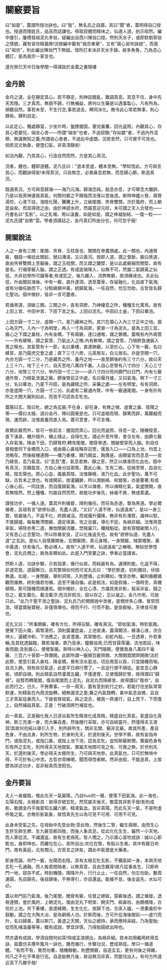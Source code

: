 # 關竅要旨

曰"如是"，蓋謂所授功訣也。曰"我"，無名氏之自謂。其曰"聞"者，蓋明得自口授也。授道而隱姓氏，品高而誌謙也。得取寂體而精味之，仙道人道，剖示昭然。編中援引，屢標我祖泥丸李翁，疑編出自西川陳翁口授。然則天水子，或即欽劉郭翁之隱號，藏有習坎精義歟!況按編中載有"我宗東華"，又有"齋心習坎訣說"，而竟曰"祖仿"，則此編出陳翁門下無疑。惜所訂本決非天水手錄，故多魚魯，乃為息心體訂，是為我宗一家言也。

道光癸巳天中日後學閔一得謹跋於金蓋之書隱樓

## 金丹說

金丹之道，全在靜定其心。若不靜定，則神誌錯亂，難調真息。其息不住，身中先天炁隱。三才真炁，無朋不歸，行無補益，將何以生藥是以遇事製心，凡有所為，順聽自然。事若未至，不生行念;事若過去，釋同冰化。務令此心常若無事，則心靜矣。靜則自定。

以此定心，獨處靜室，少坐片時，盤膝握固，塞兌垂簾，回光返照，內觀其心，存其心若嬰兒，端坐心舍——所謂"端坐"也者，不過寂靜;"存如嬰"者，不過內外混穆、無識無知之義;所謂收心舍者，不過此中虛朗，況若舍然，只可覺不可見也。倘若泥文執象，便墮幻妄，非真清靜矣!

如法內觀，乃見其心，行造自然而然，方是其心真況。

況者，體也，體即道體。泥凡氏曰："道本至虛，體本至無。"學知悟此，方可與言其心，而觀訣得矣!未得真況，只自無念，必覺鼻息若無，而息歸心臍，斯造真況。

既適真況，方可與意歸海——海乃元海。歸海念純，胎息亦息，才可舉念大闔辟。乃是以我真神運我真氣，何關何竅之不開哉而法惟以意後透。斯時坤爐火發，兩腎湯煎，心液下註，海陰化陽，騰騰上升，立破尾閭、夾脊雙關，次於風府，而上朝昆侖矣。而其得效之由，由於神遊水府，然屬意迎元旺，未可謂之天人合發也——丹書名曰"玄影"。以之乳哺，用以溫養，如是如是，謂之神凝胎結、一復一粒——泥丸氏謂"自欺"雲。學者須謹誌之，金丹真幻所由分也，何可忽乎哉!

## 開關說法

人之一身有三關：尾閭、夾脊、玉枕是也、閭關在脊盡頭處。此一關也，內通腎竅，髓路一條從此關起，號曰漕溪，又曰黃河。按即人道，謂之督脈，竅曰黑道，直由夾脊雙關上至腦後，謂之玉枕關，而又謂之鐵壁，是以此處竅細而關堅，故有是名。行循穿竅入腦，謂之正透。有或逾嶺降入，似無不可，然屬二氣歸黃之仙徑，大非初學所可躐等者;有或犯之，後凡雜入，流弊無窮，故須痛戒也。夫此仙徑，升由閭前海後，中有一竅，直升達頂，透至蓋骨，存留融化，化自直下氣海;或有分循任脈而下，分駐絳闕中黃，統歸氣海，一任自然，勿忘勿助，古哲皆名歸化聖功。個中微妙，皆非一言可盡者。

若循黑道，須破三關。三關之中，各有洞房，乃神棲息之所，種種生化寓焉。故有上田上宮、中田中宮、下田下宮之名。上田曰泥丸，中田曰土釜，下田曰華池。

上田方圓一寸二分，虛開一穴，是乃藏神之所。其穴在眉心入內三寸正中之地。眉心為天門，入內一寸為明堂，再入一寸為洞房，更晉一寸為泥丸，是為上田三宮。眉心之下謂之鼻柱，內有金橋，下有兩竅，達口通喉，謂之鵲橋。蓋喉有內外兩管——外有硬喉，謂之氣管，乃氣出入之喉;內有軟喉，謂之食管，乃咽飲食通膈入胃之喉也。其氣管有十一節，名曰重樓，直達肺竅，以至於心。心下有一竅，名曰絳宮，是乃龍虎交會之處；直下三寸六房，元英居左，白元居右。亦是空開一穴，內亦方圓一寸二分，乃是藏炁之所、養丹之地——直至臍後約有三寸六分。故曰天上三十六，地下三十六，自天至地八萬四千裏。人自心至腎有八寸四分：天心三寸六分，地腎三寸六分，申丹田一寸二分——非八寸四分而何臍門曰日門，內有七竅通外腎，乃精氣泄漏之竅。臍後腎前正中處，名曰偃月爐，又曰氣海。稍下一寸三分，名曰華池，乃是下丹田，是為藏精之所、采藥之處——左有明堂，有有洞房。亦是虛開一穴，方圓一寸二分。此處有二竅通內腎，中有一竅通尾閭。一身有形有所之大關大竅則如此，而皆不可認為玄牝也。

蓋陽曰玄、陰曰牝，總之為玄竅;不在身，卻在身，有無之根、虛實之鼻、陰陽之蒂——儒曰太極、道曰金丹、釋曰圓覺是也。只可虛極而現、靜篤而辟，萬難擬而現、運而辟，法惟直養而直入焉。蓋可意會，不可言傳。

故爾此竅而外，皆可一依前法：握固而冥心，回光而返照，待息一定，隨機發意，直下湧泉，機升隨升，機止隨止，自得化生。謂必升至外腎，會合左有，由臍七竅入存氣海，降由下田，仍歸腎府;轉攻尾閭，閭穿脊透，關破壁穿而入腦。則自任督相會同下金橋而入口，或由眉心鼻柱略存迎罡，匯放入口——口為上池，均宜上池略存。然後經樓達闕——樓乃重樓，闕乃闕盆，胸膺是。由闕留宮而息息——宮乃絳宮，息乃氣息。曰"息息"產，氣息若無，靜之至，然正以煉液而化血也。個中有真況，涼趣盈宮，方由心後分註兩腎。蓋此心後，生有二絡，從絡至腎，血自化精，陰生陽也。原心心血，義屬真陰，法惟靜極，液乃化血。此步聖功，萬不可缺，古哲未之泄也。有或闕前，放灌臟腑，所以潤脈絡、和營衛，亦是要著;有或心後心前。一同註放，而自匯歸氣海，以烹以煉者，所以煉精化氣，氣盛關開，直若無陰然。然上種種，均屬自然而然，故能功步後先，絲毫不爽，無或紊遺。

謹按功步，一循人道。蓋其升則循督，降則循任。而任為赤道，督為黑道。學必爾循者，呂祖有言"欲修仙道，先盡人道。"又曰"人道不修，仙道遠矣"。是以一身三寶，皆屬後凡，不返不化，終歸滅沒。而或攝升攝降，無非有形濁質，識神以馭，不匯歸爐，每每散滯關竅，適足填黃，攻之忌器，導化不從，為禍非細。法惟用意率氣，掃除赤黑二道，撫恤關竅流離，焚賊巢穴，殲賊魁從。故有穿閭破關人行，又有息心止念聖功，所以除暴安良，正以化後返先也。故有"欲修仙道，先盡人道"之玄訓。是似人自情竇開後，玄關竅閉，真元身隱，一身關竅，賊眾嘯聚，黃中黃道，伏有後凡，勢必靖人。故有"人道不修，仙道遠矣"之棒喝。無如世學悟會，泥丸氏憫之，故為宣釋如此。此是入門至要之訣，學者必當謹省。

然斯人道，功訣步驟，示若指掌，循行似易，而純屬有為，通理則能，化返不得，非道究竟，道圓無日。且究繁瑣如何而可泥丸氏曰："學於斯道，初則備目，伏揣無遺。如是，一身關竅，舉則洞現，入則歷循，止則釋如，惟空亦無，繼則循體循觀而循無，終則循若勿循，造至不循自循。此是假法，如是假循，一值時至，真機頓現，斯可隨機而順運焉。個中微妙，全在心清，方識其來非影，我采非妄，歸之存之，載生載化、載沈載浮;而況非假況，寂以存之，忘以凝之。金凡作用，可說只此。"此乃千聖不泄之聖訣，泥丸氏乃於開關說中泄者，是憫世失心傳，冒禁而泄。得當寶秘寶秘，非僅慎傳也。得而不行、行而不勤，是皆褻秘，天律良可畏也。

泥丸又曰："所事關竅，確有方位，所得征驗，確有真況。"即如氣海，時到氣臨，便覺下田火熾，兩腎湯煎，頂則露灑昆侖，上池泉湧，露滴闕涼，絳湧心液，流合坤火，遍體沖和，下池應之，金波澄澈。其穿閭也，如蛇內鉆，一旦透脊，升若車輪;及其枕透腦臨，聲若海潮，款乃音承，鐘磬協焉;已而甘霖霈灑，流池若註，味香而甜;及到眉心，便覺掣脹。斯時以神入心，天門隨開，便覺我身八萬四千毫竅、三百六十骨節一齊爆開。此即所謂一竅開百竅齊開、大關開眾關齊開歟!法於此際，使意引氣入鼻柱、降金橋，覺有涼水盈池，切忌用意以吞，只宜隨機而咽，自流入肺。倘有些兒氣逆，此是平日順行慣了，一且逆行便不順從。是宜息心靜俟，頃即自順。則此精氣自然灌溉五臟，不僅達胃，又使復歸於腎，故得謂曰"歸根"。自腎而轉尾閭，復自尾閭而上泥丸，自泥丸而降絳宮，故得謂曰"復命"。自此而行之，日久，不勞費事，一存一周天，蓋有意到杌行之妙。若能行住坐臥常常默運，則精氣在內周流旋轉，絕無漏泄之患;兼之內氣既轉，鼻中氣息自微，且自三才真氣從鼻而入，下接我腎祖氣，與之混合，被我一齊運行，自上而下、下而復上，自然補益真氣，正是：竹破須將竹補宜也。

此一真氣，正是融化我人日逐谷氣所生精液化成真精。精盛自化真氣，氣盛自化真神，斯三充滿一身，而大藥自產。然後踵行采取，亦可自結靈丹，然僅得夫玉液耳!其故何也純以導引入手，則所辟所生，關非玄關、竅非玄竅。故其所產，產自色身，不由法身，則所生物，於身則先天，於道則後天。世學不察，故有妄指命門，或指泥丸，或指口鼻，或指上池下池，認為玄牝。豈知斯竅斯關，實屬色身有形有所之玄牝，則所得夫天地間氣，實屬天地間可見之有、可覺之無，於世則先天，於道則後天。學必得夫太極所生，乃可與天地參。此真氣也，只可於無啃中得，不可於有心中求。古哲亦常棒喝，聞而得悟者鮮。然非由假，不能造真，上故歷為詳述功步，並非秘真而泄假也。

## 金丹要旨

夫人一身屬陰，惟此先天一氣屬陽，乃自huo的一聲，便落下田氣海。此一海也，左陽右陰，太極影具：故得亦號玄牝。然究屬夫後天，敢雲其非影乎哉!影則成影，敢謂金丹乎哉耍知五臟六腑，精液氣血，皆非真陽。而此先天一氣，不是吹虛呼吸之氣，亦無形影氣象，故悟真先生以為可見不可用、可用不可見。

此身未受氣之先，在母胎中先受此物;受此物，然後生二腎，繼生兩眼，由而生心生肝生肺生脾、生九竅百骸四肢，而後人象具足。從此化化生生，儼然一小天地。而人第從流，不識還返，故有生老病死。哲人憫之，乃示齋心習坎成訣：誠以心即乾也，身即坤也，而離位在心，汞所自出;坎位在腎，有鉛以生者。其中有竅日命門，南有黃庭，北有關元，古哲言之詳矣，謂此中氣便是大藥者。

即身而論，命門一竅，左陽而右陰，具有太極玄牝玄影，不獨氣綜一身，本與天地玄牝一孔通融。而人每患間隔者，以無真意，且由念雜耳!故凡從事長生，只即命門一地，寂存不貳，時到機隨，降降升升，行行止止，一任自然，勿忘勿助，數周運圓，先自歸先，後自歸後，不勞導引，亦自還返。能循不怠，後全返先，水仙可必。

蓋以命門前乃氣海，後乃尾閭，閭骨有竅，任督之總經，穿竅後透，謂之循督。透脊達關，會於風府，上朝泥丸，復由泥丸下明堂、開天門、經鼻柱、由鵲橋降，合任於上池，共下重樓，直達絳闕，生生化化，放歸下池，合汞入爐，一憑橐龠於中鼓動，謂之在大陶大冶，是為窮極人功。於斯而後，方可升從海後閭前——虛穴而升，名曰歸黃，蓋以斯穴，黃道之天關，天仙之總持，承而應時采結，乃為聖胎;從而乳哺溫養等等，概有成說，學宜詳慎，乃得胎圓欲出時也。

然亦遺有成說，學須自間何如耳!倘或孟浪順出，為禍非細。若未初用繼用終用玄訣、祖蓋仿夫攢年簇月一訣也，踵而循行，步驟功況，歷成熟徑。學只一循道體，"有而不有，覺而勿著，隨機靜動，則歷關竅，自造玄玄，更有何後之得雜，何凡之不化乎準是行去。自造胎無凡後，故自無況非真，而嬰兒出入，有何方所遠近高下凡勝乎哉!


　
　　　
